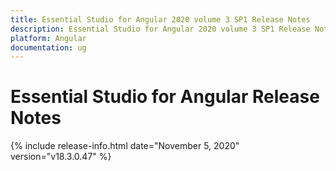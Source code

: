 ```yaml
---
title: Essential Studio for Angular 2020 volume 3 SP1 Release Notes  
description: Essential Studio for Angular 2020 volume 3 SP1 Release Notes  
platform: Angular
documentation: ug
---
```


# Essential Studio for Angular  Release Notes  

{% include release-info.html date="November 5, 2020"  version="v18.3.0.47" %} 







